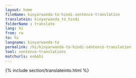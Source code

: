 ```yaml
---
layout: home
fileName: kinyarwanda-to-hindi-sentence-translation
translatein: kinyarwanda_to_hindi
folderName : translate
lang: hi
from: rw
to: hi
langname: kinyarwanda-to
permalink: /hi/kinyarwanda-to-hindi-sentence-translation
tool: sentence-translations
matchurls: en&&hi
---
```

{% include section/translateinto.html %}
